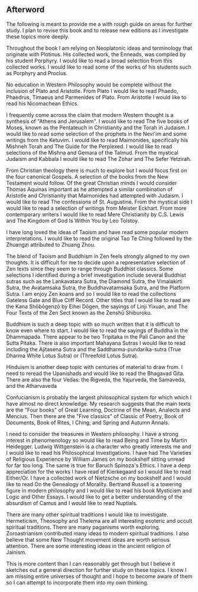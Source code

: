 ## Afterword

The following is meant to provide me a with rough guide on areas for further study. I plan to revise this book and to release new editions as I investigate these topics more deeply.

Throughout the book I am relying on Neoplatonic ideas and terminology that originate with Plotinus. His collected work, the Enneads, was compiled by his student Porphyry. I would like to read a broad selection from this collected works. I would like to read some of the works of his students such as Porphyry and Proclus.

No education in Western Philosophy would be complete without the inclusion of Plato and Aristotle. From Plato I would like to read Phaedo, Phaedrus, Timaeus and Parmenides of Plato. From Aristotle I would like to read his Nicomachean Ethics.

I frequently come across the claim that modern Western thought is a synthesis of "Athens and Jerusalem". I would like to read The five books of Moses, known as the Pentateuch in Christianity and the Torah in Judaism. I would like to read some selection of the prophets in the Nevi'im and some writings from the Ketuvim. I would like to read Maimonides, specifically his Mishneh Torah and The Guide for the Perplexed. I would like to read selections of the Mishna and Gemara of the Talmud. From the mystical Judaism and Kabbala I would like to read The Zohar and The Sefer Yetzirah.

From Christian theology there is much to explore but I would focus first on the four canonical Gospels. A selection of the books from the New Testament would follow. Of the great Christian minds I would consider Thomas Aquinas important as he attempted a similar combination of Aristotle and Christianity that Maimonides had attempted with Judaism. I would like to read The confessions of St. Augustine. From the mystical side I would like to read a selection of writings from Meister Eckhart. From more contemporary writers I would like to read Mere Christianity by C.S. Lewis and The Kingdom of God Is Within You by Leo Tolstoy.

I have long loved the ideas of Taoism and have read some popular modern interpretations. I would like to read the original Tao Te Ching followed by the Zhuangzi attributed to Zhuang Zhou.

The blend of Taoism and Buddhism in Zen feels strongly aligned to my own thoughts. It is difficult for me to decide upon a representative selection of Zen texts since they seem to range through Buddhist classics. Some selections I identified during a brief investigation include several Buddhist sutras such as the Lankavatara Sutra, the Diamond Sutra, the Vimalakirti Sutra, the Avatamsaka Sutra, the Buddhavatamsaka Sutra, and the Platform Sutra. I am enjoy Zen koans and so I would like to read the collections Gateless Gate and Blue Cliff Record. Other titles that I would like to read are the Kana Shōbōgenzō by Eihei Dōgen, the sayings of Linji Yixuan, and The Four Texts of the Zen Sect known as the Zenshū Shiburoku.

Buddhism is such a deep topic with so much written that it is difficult to know even where to start. I would like to read the sayings of Buddha in the Dhammapada. There appear to be two Tripitaka in the Pali Canon and the Sutta Pitaka. There is also important Mahayana Sutras I would like to read including the Ajitasena Sutra and the Saddharma-pundarika-sutra (True Dharma White Lotus Sutra) or (Threefold Lotus Sutra).

Hinduism is another deep topic with centuries of material to draw from. I need to reread the Upanishads and would like to read the Bhagavad Gita. There are also the four Vedas: the Rigveda, the Yajurveda, the Samaveda, and the Atharvaveda

Confucianism is probably the largest philosophical system for which which I have almost no direct knowledge. My research suggests that the main texts are the "Four books" of Great Learning, Doctrine of the Mean, Analects and Mencius. Then there are the "Five classics" of Classic of Poetry, Book of Documents, Book of Rites, I Ching, and Spring and Autumn Annals.

I need to consider the treasures in Western philosophy. I have a strong interest in phenomenology so would like to read Being and Time by Martin Heidegger. Ludwig Wittgenstein is a character who greatly interests me and I would like to read his Philosophical Investigations. I have had The Varieties of Religious Experience by William James on my bookshelf sitting unread for far too long. The same is true for Baruch Spinoza's Ethics. I have a deep appreciation for the works I have read of Kierkegaard so I would like to read Either/Or. I have a collected work of Nietzsche on my bookshelf and I would like to read On the Genealogy of Morality. Bertrand Russell is a towering figure in modern philosophy and I would like to read his book Mysticism and Logic and Other Essays. I would like to get a better understanding of the absurdism of Camus and I would like to read Nuptials.

There are many other spiritual traditions I would like to investigate. Hermeticism, Theosophy and Thelema are all interesting esoteric and occult spiritual traditions. There are many paganisms worth exploring. Zoroastrianism contributed many ideas to modern spiritual traditions. I also believe that some New Thought movement ideas are worth serious attention. There are some interesting ideas in the ancient religion of Jainism.

This is more content than I can reasonably get through but I believe it sketches out a general direction for further study on these topics. I know I am missing entire universes of thought and I hope to become aware of them so I can attempt to incorporate them into my own thinking.
